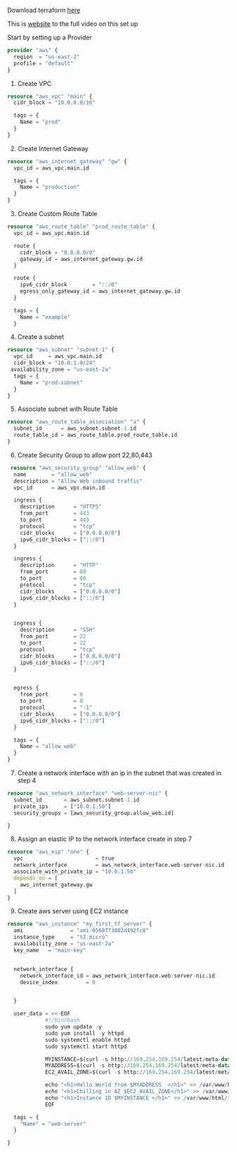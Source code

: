 

Download terraform [here](https://learn.hashicorp.com/tutorials/terraform/install-cli)

This is  [website](https://www.youtube.com/watch?v=SLB_c_ayRMo&ab_channel=freeCodeCamp.org) to the full video on this set up



Start by setting up a Provider 

```terraform
provider "aws" {
  region  = "us-east-2"
  profile = "default"
}
```

1. Create VPC

```terraform
resource "aws_vpc" "main" {
  cidr_block = "10.0.0.0/16"

  tags = {
    Name = "prod"
  }
}
```

2. Create Internet Gateway
```terraform
resource "aws_internet_gateway" "gw" {
  vpc_id = aws_vpc.main.id

  tags = {
    Name = "production"
  }
}
```

3. Create Custom Route Table

```terraform
resource "aws_route_table" "prod_route_table" {
  vpc_id = aws_vpc.main.id

  route {
    cidr_block = "0.0.0.0/0"
    gateway_id = aws_internet_gateway.gw.id
  }

  route {
    ipv6_cidr_block        = "::/0"
    egress_only_gateway_id = aws_internet_gateway.gw.id
  }

  tags = {
    Name = "example"
  }
```
4. Create a subnet
```terraform
resource "aws_subnet" "subnet-1" {
  vpc_id     = aws_vpc.main.id
  cidr_block = "10.0.1.0/24"
 availability_zone = "us-east-2a"
  tags = {
    Name = "prod-subnet"
  }
}
```

5. Associate subnet with Route Table

```terraform
resource "aws_route_table_association" "a" {
  subnet_id      = aws_subnet.subnet-1.id
  route_table_id = aws_route_table.prod_route_table.id
}
```

6. Create Security Group to allow port 22,80,443

```terraform
 resource "aws_security_group" "allow_web" {
  name        = "allow_web"
  description = "Allow Web inbound traffic"
  vpc_id      = aws_vpc.main.id

  ingress {
    description      = "HTTPS"
    from_port        = 443
    to_port          = 443
    protocol         = "tcp"
    cidr_blocks      = ["0.0.0.0/0"]
    ipv6_cidr_blocks = ["::/0"]
  }

  ingress {
    description      = "HTTP"
    from_port        = 80
    to_port          = 80
    protocol         = "tcp"
    cidr_blocks      = ["0.0.0.0/0"]
    ipv6_cidr_blocks = ["::/0"]
  }


  ingress {
    description      = "SSH"
    from_port        = 22
    to_port          = 22
    protocol         = "tcp"
    cidr_blocks      = ["0.0.0.0/0"]
    ipv6_cidr_blocks = ["::/0"]
  }


  egress {
    from_port        = 0
    to_port          = 0
    protocol         = "-1"
    cidr_blocks      = ["0.0.0.0/0"]
    ipv6_cidr_blocks = ["::/0"]
  }

  tags = {
    Name = "allow_web"
  }
}
```

7. Create a network interface with an ip in the subnet that was created in step 4

```terraform
resource "aws_network_interface" "web-server-nic" {
  subnet_id       = aws_subnet.subnet-1.id
  private_ips     = ["10.0.1.50"]
  security_groups = [aws_security_group.allow_web.id]

}
```

8. Assign an elastic IP to the network interface create in step 7

```terraform
resource "aws_eip" "one" {
  vpc                       = true
  network_interface         = aws_network_interface.web-server-nic.id
  associate_with_private_ip = "10.0.1.50"
  depends_on = [
    aws_internet_gateway.gw
  ]
}
```

9. Create aws server using EC2 instance

```terraform
resource "aws_instance" "my_first_tf_server" {
  ami               = "ami-0568773882d492fc8"
  instance_type     = "t2.micro"
  availability_zone = "us-east-2a"
  key_name   = "main-key"


  network_interface {
    network_interface_id = aws_network_interface.web-server-nic.id
    device_index         = 0


  }

  user_data = <<-EOF
            #!/bin/bash
            sudo yum update -y
            sudo yum install -y httpd
            sudo systemctl enable httpd
            sudo systemctl start httpd

            MYINSTANCE=$(curl -s http://169.254.169.254/latest/meta-data/instance-id)
            MYADDRESS=$(curl -s http://169.254.169.254/latest/meta-data/public-ipv4)
            EC2_AVAIL_ZONE=$(curl -s http://169.254.169.254/latest/meta-data/placement/availability-zone)

            echo "<h1>Hello World from $MYADDRESS  </h1>" >> /var/www/html/index.html
            echo "<h1>Chilling in AZ $EC2_AVAIL_ZONE</h1>" >> /var/www/html/index.html
            echo "<h1>Instance ID $MYINSTANCE </h1>" >> /var/www/html/index.html
            EOF

  tags = {
    "Name" = "web-server"
  }

}
```
